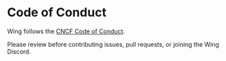 # Code of Conduct

Wing follows the [CNCF Code of Conduct](https://github.com/cncf/foundation/blob/main/code-of-conduct.md).

Please review before contributing issues, pull requests, or joining the Wing Discord.
